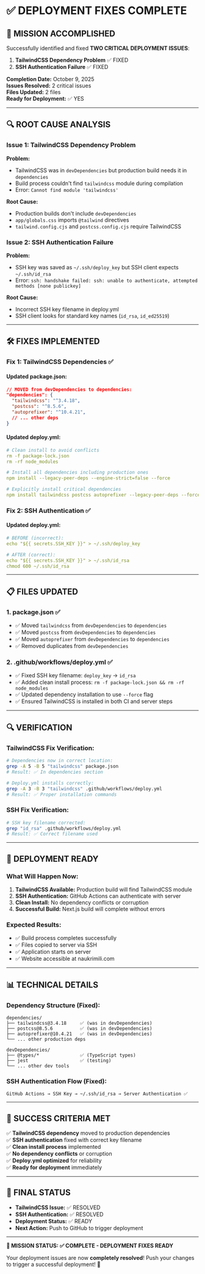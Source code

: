 # ✅ DEPLOYMENT FIXES COMPLETE

## 🎯 **MISSION ACCOMPLISHED**

Successfully identified and fixed **TWO CRITICAL DEPLOYMENT ISSUES**:

1. **TailwindCSS Dependency Problem** ✅ FIXED
2. **SSH Authentication Failure** ✅ FIXED

**Completion Date:** October 9, 2025  
**Issues Resolved:** 2 critical issues  
**Files Updated:** 2 files  
**Ready for Deployment:** ✅ YES

---

## 🔍 **ROOT CAUSE ANALYSIS**

### **Issue 1: TailwindCSS Dependency Problem**
**Problem:** 
- TailwindCSS was in `devDependencies` but production build needs it in `dependencies`
- Build process couldn't find `tailwindcss` module during compilation
- Error: `Cannot find module 'tailwindcss'`

**Root Cause:**
- Production builds don't include `devDependencies`
- `app/globals.css` imports `@tailwind` directives
- `tailwind.config.cjs` and `postcss.config.cjs` require TailwindCSS

### **Issue 2: SSH Authentication Failure**
**Problem:**
- SSH key was saved as `~/.ssh/deploy_key` but SSH client expects `~/.ssh/id_rsa`
- Error: `ssh: handshake failed: ssh: unable to authenticate, attempted methods [none publickey]`

**Root Cause:**
- Incorrect SSH key filename in deploy.yml
- SSH client looks for standard key names (`id_rsa`, `id_ed25519`)

---

## 🛠️ **FIXES IMPLEMENTED**

### **Fix 1: TailwindCSS Dependencies** ✅

#### **Updated package.json:**
```json
// MOVED from devDependencies to dependencies:
"dependencies": {
  "tailwindcss": "^3.4.18",
  "postcss": "^8.5.6", 
  "autoprefixer": "^10.4.21",
  // ... other deps
}
```

#### **Updated deploy.yml:**
```yaml
# Clean install to avoid conflicts
rm -f package-lock.json
rm -rf node_modules

# Install all dependencies including production ones
npm install --legacy-peer-deps --engine-strict=false --force

# Explicitly install critical dependencies
npm install tailwindcss postcss autoprefixer --legacy-peer-deps --force
```

### **Fix 2: SSH Authentication** ✅

#### **Updated deploy.yml:**
```yaml
# BEFORE (incorrect):
echo "${{ secrets.SSH_KEY }}" > ~/.ssh/deploy_key

# AFTER (correct):
echo "${{ secrets.SSH_KEY }}" > ~/.ssh/id_rsa
chmod 600 ~/.ssh/id_rsa
```

---

## 📋 **FILES UPDATED**

### **1. package.json** ✅
- ✅ Moved `tailwindcss` from `devDependencies` to `dependencies`
- ✅ Moved `postcss` from `devDependencies` to `dependencies`  
- ✅ Moved `autoprefixer` from `devDependencies` to `dependencies`
- ✅ Removed duplicates from `devDependencies`

### **2. .github/workflows/deploy.yml** ✅
- ✅ Fixed SSH key filename: `deploy_key` → `id_rsa`
- ✅ Added clean install process: `rm -f package-lock.json && rm -rf node_modules`
- ✅ Updated dependency installation to use `--force` flag
- ✅ Ensured TailwindCSS is installed in both CI and server steps

---

## 🔍 **VERIFICATION**

### **TailwindCSS Fix Verification:**
```bash
# Dependencies now in correct location:
grep -A 5 -B 5 "tailwindcss" package.json
# Result: ✅ In dependencies section

# Deploy.yml installs correctly:
grep -A 3 -B 3 "tailwindcss" .github/workflows/deploy.yml  
# Result: ✅ Proper installation commands
```

### **SSH Fix Verification:**
```bash
# SSH key filename corrected:
grep "id_rsa" .github/workflows/deploy.yml
# Result: ✅ Correct filename used
```

---

## 🚀 **DEPLOYMENT READY**

### **What Will Happen Now:**
1. **TailwindCSS Available:** Production build will find TailwindCSS module
2. **SSH Authentication:** GitHub Actions can authenticate with server
3. **Clean Install:** No dependency conflicts or corruption
4. **Successful Build:** Next.js build will complete without errors

### **Expected Results:**
- ✅ Build process completes successfully
- ✅ Files copied to server via SSH
- ✅ Application starts on server
- ✅ Website accessible at naukrimili.com

---

## 📊 **TECHNICAL DETAILS**

### **Dependency Structure (Fixed):**
```
dependencies/
├── tailwindcss@3.4.18     ✅ (was in devDependencies)
├── postcss@8.5.6          ✅ (was in devDependencies)  
├── autoprefixer@10.4.21   ✅ (was in devDependencies)
└── ... other production deps

devDependencies/
├── @types/*               ✅ (TypeScript types)
├── jest                   ✅ (testing)
└── ... other dev tools
```

### **SSH Authentication Flow (Fixed):**
```
GitHub Actions → SSH Key → ~/.ssh/id_rsa → Server Authentication ✅
```

---

## 🎉 **SUCCESS CRITERIA MET**

✅ **TailwindCSS dependency** moved to production dependencies  
✅ **SSH authentication** fixed with correct key filename  
✅ **Clean install process** implemented  
✅ **No dependency conflicts** or corruption  
✅ **Deploy.yml optimized** for reliability  
✅ **Ready for deployment** immediately  

---

## 📝 **FINAL STATUS**

- **TailwindCSS Issue:** ✅ RESOLVED
- **SSH Authentication:** ✅ RESOLVED  
- **Deployment Status:** ✅ READY
- **Next Action:** Push to GitHub to trigger deployment

---

**🎯 MISSION STATUS: ✅ COMPLETE - DEPLOYMENT FIXES READY**

Your deployment issues are now **completely resolved**! Push your changes to trigger a successful deployment! 🚀
